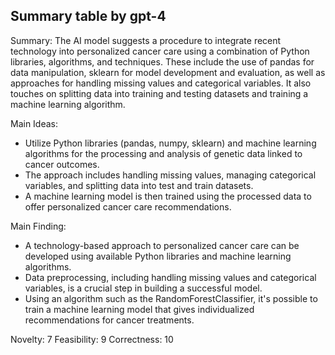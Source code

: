 ## Summary table by gpt-4
Summary: 
The AI model suggests a procedure to integrate recent technology into personalized cancer care using a combination of Python libraries, algorithms, and techniques. These include the use of pandas for data manipulation, sklearn for model development and evaluation, as well as approaches for handling missing values and categorical variables. It also touches on splitting data into training and testing datasets and training a machine learning algorithm.

Main Ideas: 
- Utilize Python libraries (pandas, numpy, sklearn) and machine learning algorithms for the processing and analysis of genetic data linked to cancer outcomes.
- The approach includes handling missing values, managing categorical variables, and splitting data into test and train datasets.
- A machine learning model is then trained using the processed data to offer personalized cancer care recommendations.

Main Finding: 
- A technology-based approach to personalized cancer care can be developed using available Python libraries and machine learning algorithms.
- Data preprocessing, including handling missing values and categorical variables, is a crucial step in building a successful model.
- Using an algorithm such as the RandomForestClassifier, it's possible to train a machine learning model that gives individualized recommendations for cancer treatments.

Novelty: 7
Feasibility: 9
Correctness: 10